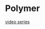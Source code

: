 # Polymer

[video series](https://www.youtube.com/watch?v=CdV0VGYhKXk&list=PLLnpHn493BHGhoGAb2PRKzv4Zw3QoatK-)